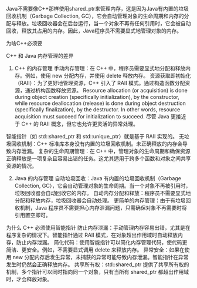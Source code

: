 

Java不需要像C++那样使用shared_ptr来管理内存，这是因为Java有内置的垃圾回收机制（Garbage Collection, GC），它会自动管理对象的生命周期和内存的分配与释放。垃圾回收器会在后台运行，当一个对象不再有任何引用时，它会被自动回收，释放其占用的内存。因此，Java程序员不需要显式地管理对象的内存。

为啥C++必须要


C++ 和 Java 内存管理的差异
1. C++ 的内存管理
手动内存管理：在 C++ 中，程序员需要显式地分配和释放内存。例如，使用 new 分配内存，并使用 delete 释放内存。
资源获取即初始化（RAII）：为了更好地管理资源，C++ 引入了 RAII 模式。通过构造函数分配资源，通过析构函数释放资源。
Resource allocation (or acquisition) is done during object creation (specifically initialization), by the constructor, while resource deallocation (release) is done during object destruction (specifically finalization), by the destructor. In other words, resource acquisition must succeed for initialization to succeed.
尽管 Java 更接近于 C++ 的 RAII 概念，但它也允许更灵活的异常处理。

智能指针（如 std::shared_ptr 和 std::unique_ptr）就是基于 RAII 实现的。
无垃圾回收机制：C++ 标准库本身没有内置的垃圾回收机制。未正确释放的内存会导致内存泄漏。
复杂的生命周期管理：在 C++ 中，管理对象的生命周期和确保资源正确释放是一项复杂且容易出错的任务。这尤其适用于跨多个函数和对象之间共享资源的情况。


2. Java 的内存管理
自动垃圾回收：Java 有内置的垃圾回收机制（Garbage Collection, GC），它会自动管理对象的生命周期。当一个对象不再被引用时，垃圾回收器会自动回收它的内存。
自动内存分配和释放：程序员不需要显式地分配和释放内存，垃圾回收器会自动处理。
更简单的内存管理：由于有垃圾回收机制，Java 程序员不需要担心内存泄漏问题，只需确保对象不再需要时将引用置空即可。



为什么 C++ 必须使用智能指针
防止内存泄漏：手动管理内存容易出错，尤其是在程序复杂的情况下。智能指针通过 RAII 模式，在对象超出作用域时自动释放内存，防止内存泄漏。
简化代码：使用智能指针可以简化内存管理代码，使代码更简洁、更安全。例如，不需要显式调用 delete 来释放内存。
异常安全：如果在使用 new 分配内存后发生异常，未捕获的异常可能导致内存泄漏。智能指针在异常发生时仍然会正确释放内存。
共享所有权：std::shared_ptr 提供了共享所有权的机制，多个指针可以同时指向同一个对象，只有当所有 shared_ptr 都超出作用域时，才会释放对象。